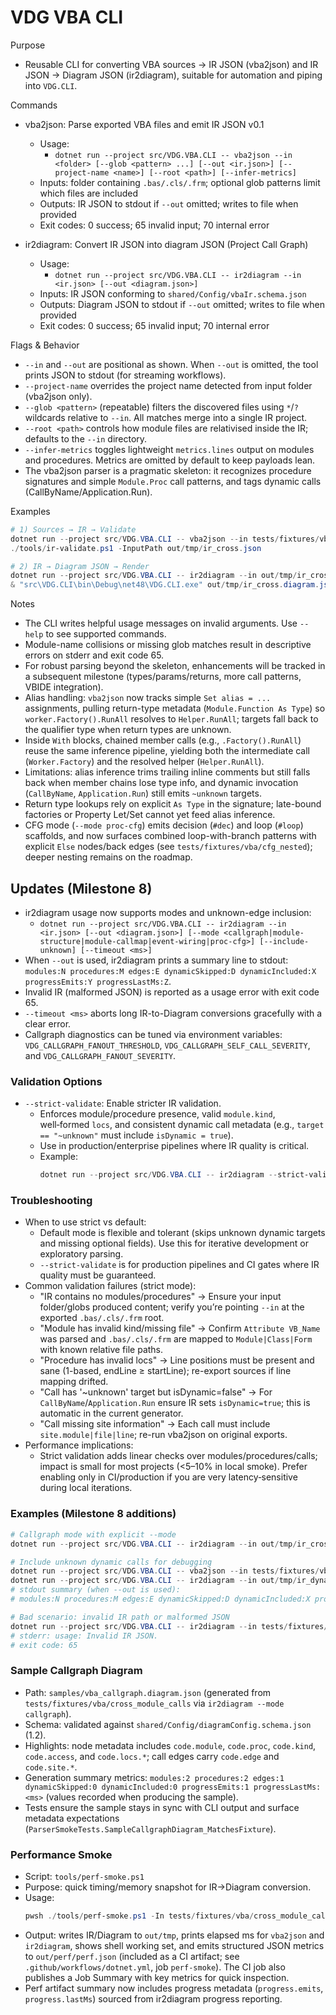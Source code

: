 # VDG VBA CLI

Purpose
- Reusable CLI for converting VBA sources → IR JSON (vba2json) and IR JSON → Diagram JSON (ir2diagram), suitable for automation and piping into `VDG.CLI`.

Commands
- vba2json: Parse exported VBA files and emit IR JSON v0.1
  - Usage:
    - `dotnet run --project src/VDG.VBA.CLI -- vba2json --in <folder> [--glob <pattern> ...] [--out <ir.json>] [--project-name <name>] [--root <path>] [--infer-metrics]`
  - Inputs: folder containing `.bas/.cls/.frm`; optional glob patterns limit which files are included
  - Outputs: IR JSON to stdout if `--out` omitted; writes to file when provided
  - Exit codes: 0 success; 65 invalid input; 70 internal error

- ir2diagram: Convert IR JSON into diagram JSON (Project Call Graph)
  - Usage:
    - `dotnet run --project src/VDG.VBA.CLI -- ir2diagram --in <ir.json> [--out <diagram.json>]`
  - Inputs: IR JSON conforming to `shared/Config/vbaIr.schema.json`
  - Outputs: Diagram JSON to stdout if `--out` omitted; writes to file when provided
  - Exit codes: 0 success; 65 invalid input; 70 internal error

Flags & Behavior
- `--in` and `--out` are positional as shown. When `--out` is omitted, the tool prints JSON to stdout (for streaming workflows).
- `--project-name` overrides the project name detected from input folder (vba2json only).
- `--glob <pattern>` (repeatable) filters the discovered files using `*`/`?` wildcards relative to `--in`. All matches merge into a single IR project.
- `--root <path>` controls how module files are relativised inside the IR; defaults to the `--in` directory.
- `--infer-metrics` toggles lightweight `metrics.lines` output on modules and procedures. Metrics are omitted by default to keep payloads lean.
- The vba2json parser is a pragmatic skeleton: it recognizes procedure signatures and simple `Module.Proc` call patterns, and tags dynamic calls (CallByName/Application.Run).

Examples
```powershell
# 1) Sources → IR → Validate
dotnet run --project src/VDG.VBA.CLI -- vba2json --in tests/fixtures/vba/cross_module_calls --out out/tmp/ir_cross.json
./tools/ir-validate.ps1 -InputPath out/tmp/ir_cross.json

# 2) IR → Diagram JSON → Render
dotnet run --project src/VDG.VBA.CLI -- ir2diagram --in out/tmp/ir_cross.json --out out/tmp/ir_cross.diagram.json
& "src\VDG.CLI\bin\Debug\net48\VDG.CLI.exe" out/tmp/ir_cross.diagram.json out/tmp/ir_cross.vsdx
```

Notes
- The CLI writes helpful usage messages on invalid arguments. Use `--help` to see supported commands.
- Module-name collisions or missing glob matches result in descriptive errors on stderr and exit code 65.
- For robust parsing beyond the skeleton, enhancements will be tracked in a subsequent milestone (types/params/returns, more call patterns, VBIDE integration).
- Alias handling: `vba2json` now tracks simple `Set alias = ...` assignments, pulling return-type metadata (`Module.Function As Type`) so `worker.Factory().RunAll` resolves to `Helper.RunAll`; targets fall back to the qualifier type when return types are unknown.
- Inside `With` blocks, chained member calls (e.g., `.Factory().RunAll`) reuse the same inference pipeline, yielding both the intermediate call (`Worker.Factory`) and the resolved helper (`Helper.RunAll`).
- Limitations: alias inference trims trailing inline comments but still falls back when member chains lose type info, and dynamic invocation (`CallByName`, `Application.Run`) still emits `~unknown` targets.
- Return type lookups rely on explicit `As Type` in the signature; late-bound factories or Property Let/Set cannot yet feed alias inference.
- CFG mode (`--mode proc-cfg`) emits decision (`#dec`) and loop (`#loop`) scaffolds, and now surfaces combined loop-with-branch patterns with explicit `Else` nodes/back edges (see `tests/fixtures/vba/cfg_nested`); deeper nesting remains on the roadmap.

## Updates (Milestone 8)

- ir2diagram usage now supports modes and unknown-edge inclusion:
  - `dotnet run --project src/VDG.VBA.CLI -- ir2diagram --in <ir.json> [--out <diagram.json>] [--mode <callgraph|module-structure|module-callmap|event-wiring|proc-cfg>] [--include-unknown] [--timeout <ms>]`
- When `--out` is used, ir2diagram prints a summary line to stdout: `modules:N procedures:M edges:E dynamicSkipped:D dynamicIncluded:X progressEmits:Y progressLastMs:Z`.
- Invalid IR (malformed JSON) is reported as a usage error with exit code 65.
- `--timeout <ms>` aborts long IR-to-Diagram conversions gracefully with a clear error.
- Callgraph diagnostics can be tuned via environment variables: `VDG_CALLGRAPH_FANOUT_THRESHOLD`, `VDG_CALLGRAPH_SELF_CALL_SEVERITY`, and `VDG_CALLGRAPH_FANOUT_SEVERITY`.

### Validation Options
- `--strict-validate`: Enable stricter IR validation.
  - Enforces module/procedure presence, valid `module.kind`, well‑formed `locs`, and consistent dynamic call metadata (e.g., `target == "~unknown"` must include `isDynamic = true`).
  - Use in production/enterprise pipelines where IR quality is critical.
  - Example:
    ```powershell
    dotnet run --project src/VDG.VBA.CLI -- ir2diagram --strict-validate --in out/tmp/project.ir.json --out out/tmp/project.diagram.json --mode callgraph
    ```

### Troubleshooting
- When to use strict vs default:
  - Default mode is flexible and tolerant (skips unknown dynamic targets and missing optional fields). Use this for iterative development or exploratory parsing.
  - `--strict-validate` is for production pipelines and CI gates where IR quality must be guaranteed.
- Common validation failures (strict mode):
  - "IR contains no modules/procedures" → Ensure your input folder/globs produced content; verify you’re pointing `--in` at the exported `.bas/.cls/.frm` root.
  - "Module has invalid kind/missing file" → Confirm `Attribute VB_Name` was parsed and `.bas/.cls/.frm` are mapped to `Module|Class|Form` with known relative file paths.
  - "Procedure has invalid locs" → Line positions must be present and sane (1-based, endLine ≥ startLine); re-export sources if line mapping drifted.
  - "Call has '~unknown' target but isDynamic=false" → For `CallByName`/`Application.Run` ensure IR sets `isDynamic=true`; this is automatic in the current generator.
  - "Call missing site information" → Each call must include `site.module|file|line`; re-run vba2json on original exports.
- Performance implications:
  - Strict validation adds linear checks over modules/procedures/calls; impact is small for most projects (<5–10% in local smoke). Prefer enabling only in CI/production if you are very latency‑sensitive during local iterations.

### Examples (Milestone 8 additions)

```powershell
# Callgraph mode with explicit --mode
dotnet run --project src/VDG.VBA.CLI -- ir2diagram --in out/tmp/ir_cross.json --out out/tmp/ir_cross.diagram.json --mode callgraph

# Include unknown dynamic calls for debugging
dotnet run --project src/VDG.VBA.CLI -- vba2json --in tests/fixtures/vba/dynamic_calls --out out/tmp/ir_dynamic.json
dotnet run --project src/VDG.VBA.CLI -- ir2diagram --in out/tmp/ir_dynamic.json --out out/tmp/ir_dynamic.diagram.json --mode callgraph --include-unknown
# stdout summary (when --out is used):
# modules:N procedures:M edges:E dynamicSkipped:D dynamicIncluded:X progressEmits:Y progressLastMs:Z

# Bad scenario: invalid IR path or malformed JSON
dotnet run --project src/VDG.VBA.CLI -- ir2diagram --in tests/fixtures/ir/invalid.json
# stderr: usage: Invalid IR JSON.
# exit code: 65
```

### Sample Callgraph Diagram

- Path: `samples/vba_callgraph.diagram.json` (generated from `tests/fixtures/vba/cross_module_calls` via `ir2diagram --mode callgraph`).
- Schema: validated against `shared/Config/diagramConfig.schema.json` (1.2).
- Highlights: node metadata includes `code.module`, `code.proc`, `code.kind`, `code.access`, and `code.locs.*`; call edges carry `code.edge` and `code.site.*`.
- Generation summary metrics: `modules:2 procedures:2 edges:1 dynamicSkipped:0 dynamicIncluded:0 progressEmits:1 progressLastMs:<ms>` (values recorded when producing the sample).
- Tests ensure the sample stays in sync with CLI output and surface metadata expectations (`ParserSmokeTests.SampleCallgraphDiagram_MatchesFixture`).

### Performance Smoke

- Script: `tools/perf-smoke.ps1`
- Purpose: quick timing/memory snapshot for IR→Diagram conversion.
- Usage:
  ```powershell
  pwsh ./tools/perf-smoke.ps1 -In tests/fixtures/vba/cross_module_calls -Mode callgraph -TimeoutMs 15000
  ```
- Output: writes IR/Diagram to `out/tmp`, prints elapsed ms for `vba2json` and `ir2diagram`, shows shell working set, and emits structured JSON metrics to `out/perf/perf.json` (included as a CI artifact; see `.github/workflows/dotnet.yml`, job `perf-smoke`). The CI job also publishes a Job Summary with key metrics for quick inspection.
- Perf artifact summary now includes progress metadata (`progress.emits`, `progress.lastMs`) sourced from ir2diagram progress reporting.
